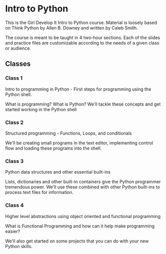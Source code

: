 # Intro to Python

This is the Girl Develop It Intro to Python course. Material is loosely based on Think Python by Allen B. Downey and written by Caleb Smith. 

The course is meant to be taught in 4 two-hour sections. Each of the slides and practice files are customizable according to the needs of a given class or audience.



## Classes

### Class 1

Intro to programming in Python - First steps for programming using the Python shell.

What is programming? What is Python? We'll tackle these concepts and get started working in the Python shell

### Class 2

Structured programming - Functions, Loops, and conditionals

We'll be creating small programs in the text editor, implementing control flow and loading these programs into the shell.

### Class 3

Python data structures and other essential built-ins

Lists, dictionaries and other built-in containers give the Python programmer tremendous power. We'll use these combined with other Python built-ins to process text files for information.

### Class 4

Higher level abstractions using object oriented and functional programming

What is Functional Programming and how can it help make programming easier?

We'll also get started on some projects that you can do with your new Python skills.

